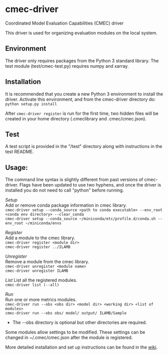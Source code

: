 # cmec-driver
Coordinated Model Evaluation Capabilities (CMEC) driver

This driver is used for organizing evaluation modules on the local system.

## Environment
The driver only requires packages from the Python 3 standard library. The test module (test/cmec-test.py) requires numpy and xarray.

## Installation
It is recommended that you create a new Python 3 environment to install the driver. Activate this environment, and from the cmec-driver directory do:
`python setup.py install`

After `cmec-driver register` is run for the first time, two hidden files will be created in your home directory (.cmeclibrary and .cmec/cmec.json).

## Test
A test script is provided in the "/test" directory along with instructions in the test README.

## Usage:
The command line syntax is slightly different from past versions of cmec-driver. Flags have been updated to use two hyphens, and once the driver is installed you do not need to call "python" before running.

*Setup*  
Add or remove conda package information in cmec library.  
`cmec-driver setup --conda_source <path to conda executable> --env_root <conda env directory> --clear_conda`  
`cmec-driver setup --conda_source ~/miniconda/etc/profile.d/conda.sh --env_root ~/miniconda/envs`  

*Register*  
Add a module to the cmec library.  
`cmec-driver register <module dir>`  
`cmec-driver register ../ILAMB`  

*Unregister*  
Remove a module from the cmec library.  
`cmec-driver unregister <module name>`  
`cmec-driver unregister ILAMB`  

*List* 
List all the registered modules.   
`cmec-driver list (--all)`  

*Run*  
Run one or more metrics modules.  
`cmec-driver run --obs <obs dir> <model dir> <working dir> <list of modules>`  
`cmec-driver run --obs obs/ model/ output/ ILAMB/Sample`  
- The --obs directory is optional but other directories are required.

Some modules allow settings to be modified. These settings can be changed in ~/.cmec/cmec.json after the module is registered.

More detailed installation and set up instructions can be found in the [wiki](https://github.com/cmecmetrics/cmec-driver/wiki/Installation-and-Setup).
